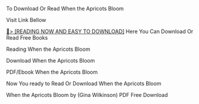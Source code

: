 To Download Or Read When the Apricots Bloom

Visit Link Bellow

<a href="https://uk.ebookarea.xyz/?book=B086R8LDPN">📖&gt; [READING NOW AND EASY TO DOWNLOAD]</a>
Here You Can Download Or Read Free Books

Reading When the Apricots Bloom

Download When the Apricots Bloom

PDF/Ebook When the Apricots Bloom

Now You ready to Read Or Download When the Apricots Bloom

When the Apricots Bloom by (Gina Wilkinson) PDF Free Download
